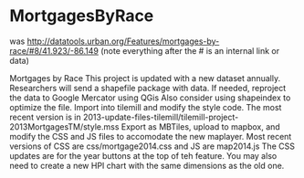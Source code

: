 # MortgagesByRace
was http://datatools.urban.org/Features/mortgages-by-race/#8/41.923/-86.149 (note everything after the # is an internal link or data)

Mortgages by Race
This project is updated with a new dataset annually. 
Researchers will send a shapefile package with data.
If needed, reproject the data to Google Mercator using QGis
Also consider using shapeindex to optimize the file.
Import into tilemill and modify the style code. The most recent version is in 2013-update-files-tilemill/tilemill-project-2013MortgagesTM/style.mss
Export as MBTiles, upload to mapbox, and modify the CSS and JS files to accomodate the new maplayer.
Most recent versions of CSS are css/mortgage2014.css and JS are map2014.js
The CSS updates are for the year buttons at the top of teh feature. You may also need to create a new HPI chart with the same dimensions as the old one.
